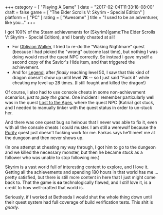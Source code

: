 +++
category = [ "Playing A Game" ]
date = "2017-02-04T11:33:18-08:00"
draft = false
game = [ "The Elder Scrolls V: Skyrim - Special Edition" ]
platform = [ "PC" ]
rating = [ "Awesome" ]
title = "I used to be an adventurer, like you..."
+++

I got 100% of the Steam achievements for [Skyrim](game:The Elder Scrolls V: Skyrim - Special Edition), and I barely cheated at all!

* For <a href="http://elderscrolls.wikia.com/wiki/Oblivion_Walker">Oblivion Walker</a>, I tried to re-do the "Waking Nightmare" quest (because I had picked the "wrong" outcome last time), but nothing I was doing would reset the quest NPC correctly.  So instead I gave myself a second copy of the Savior's Hide item, and that triggered the achievement.
* And for <a href="http://elderscrolls.wikia.com/wiki/Achievements_(Dawnguard)#Legend">Legend</a>, after <i>finally</i> reaching level 50, I saw that this kind of dragon doesn't show up until level <b>78</b> -- so I just said "Fuck it" while cheating my level up 28 times.  (I still fought and killed the dragon!)

Of course, I also had to use console cheats in some non-achievement scenarios, <i>just to play the game</i>.  One incident I remember particularly well was in the quest <a href="http://elderscrolls.wikia.com/wiki/Lost_to_the_Ages">Lost to the Ages</a>, where the quest NPC (Katria) got stuck, and I needed to manually tinker with the quest status in order to un-stuck her.

And there was one quest bug so heinous that I never was able to fix it, even with all the console cheats I could muster.  I am still a werewolf because the <a href="http://elderscrolls.wikia.com/wiki/Purity">Purity</a> quest just doesn't fucking work for me.  Farkas says he'll meet me at the dungeon and then never shows up.

(In one attempt at cheating my way through, I got him to go to the dungeon and we killed the necessary monster, but then he became stuck as a follower who was unable to stop following me.)

Skyrim is a vast world full of interesting content to explore, and I love it.  Getting all the achievements and spending 180 hours in that world has me ... pretty satisfied, but there is still more content in here that I just might come back to.  That the game is <b>so</b> technologically flawed, and I <i>still</i> love it, is a credit to how well-crafted that world is.

Seriously, if I worked at Bethesda I would shut the whole thing down until their quest system had full coverage of build verification tests.  This shit is <i>gnarly</i>.
